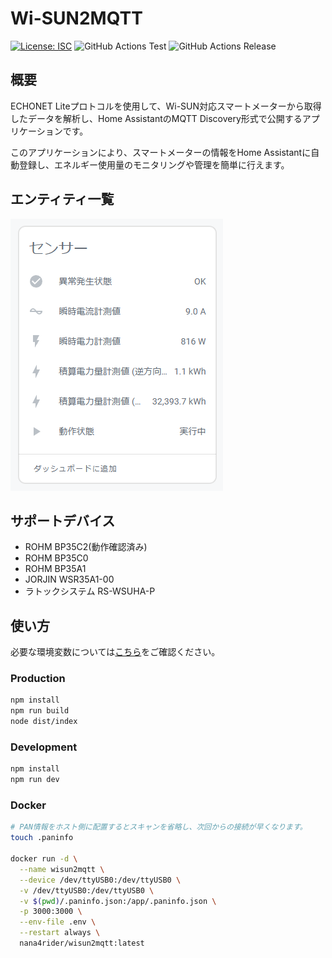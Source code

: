 # Wi-SUN2MQTT

[![License: ISC](https://img.shields.io/github/license/nana4rider/wisun2mqtt)](LICENSE)
![GitHub Actions Test](https://github.com/nana4rider/wisun2mqtt/actions/workflows/test.yml/badge.svg)
![GitHub Actions Release](https://github.com/nana4rider/wisun2mqtt/actions/workflows/release.yml/badge.svg)

## 概要

ECHONET Liteプロトコルを使用して、Wi-SUN対応スマートメーターから取得したデータを解析し、Home AssistantのMQTT Discovery形式で公開するアプリケーションです。

このアプリケーションにより、スマートメーターの情報をHome Assistantに自動登録し、エネルギー使用量のモニタリングや管理を簡単に行えます。

## エンティティ一覧

![Home Assistant](images/homeassistant.png)

## サポートデバイス

- ROHM BP35C2(動作確認済み)
- ROHM BP35C0
- ROHM BP35A1
- JORJIN WSR35A1-00
- ラトックシステム RS-WSUHA-P

## 使い方

必要な環境変数については[こちら](https://github.com/nana4rider/wisun2mqtt/blob/main/src/env.ts)をご確認ください。

### Production

```sh
npm install
npm run build
node dist/index
```

### Development

```sh
npm install
npm run dev
```

### Docker

```sh
# PAN情報をホスト側に配置するとスキャンを省略し、次回からの接続が早くなります。
touch .paninfo

docker run -d \
  --name wisun2mqtt \
  --device /dev/ttyUSB0:/dev/ttyUSB0 \
  -v /dev/ttyUSB0:/dev/ttyUSB0 \
  -v $(pwd)/.paninfo.json:/app/.paninfo.json \
  -p 3000:3000 \
  --env-file .env \
  --restart always \
  nana4rider/wisun2mqtt:latest
```
